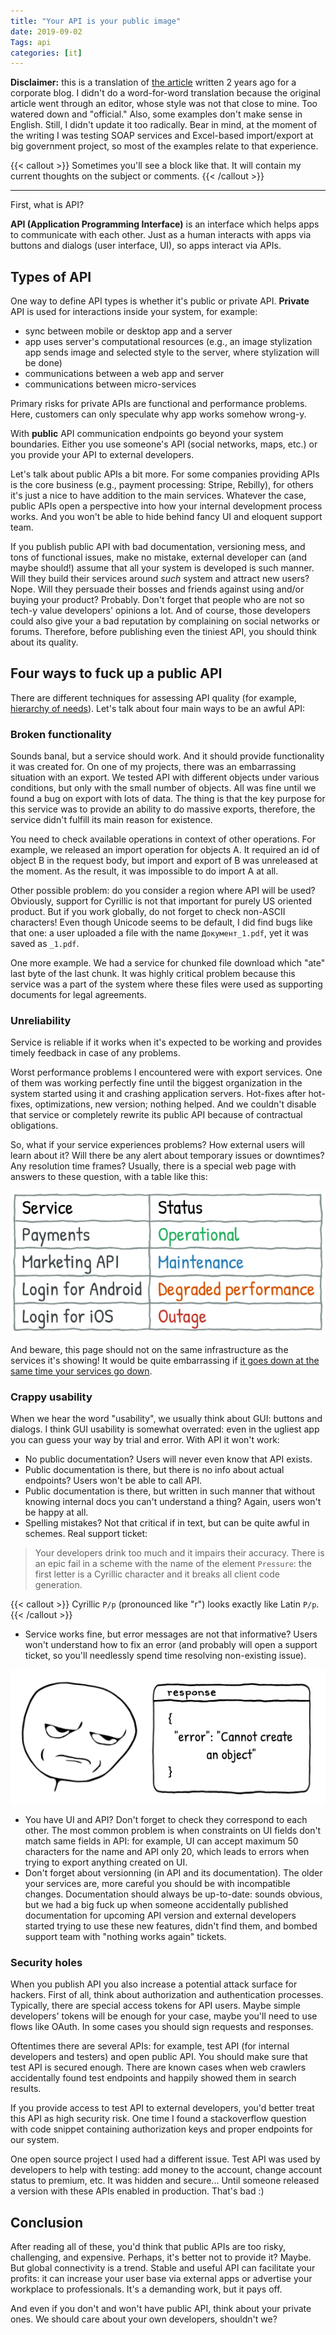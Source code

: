 ```yaml
---
title: "Your API is your public image"
date: 2019-09-02
Tags: api
categories: [it]
---
```


**Disclaimer:** this is a translation of [the article](https://quality-lab.ru/blog/your-api-is-your-public-face/) written 2 years ago for a corporate blog. I didn't do a word-for-word translation because the original article went through an editor, whose style was not that close to mine. Too watered down and "official." Also, some examples don't make sense in English. Still, I didn't update it too radically. Bear in mind, at the moment of the writing I was testing SOAP services and Excel-based import/export at big government project, so most of the examples relate to that experience.  

{{< callout >}}
Sometimes you'll see a block like that. It will contain my current thoughts on the subject or comments.
{{< /callout >}}

---

First, what is API?

**API (Application Programming Interface)** is an interface which helps apps to communicate with each other. Just as a human interacts with apps via buttons and dialogs (user interface, UI), so apps interact via APIs.

## Types of API

One way to define API types is whether it's public or private API. **Private** API is used for interactions inside your system, for example:

* sync between mobile or desktop app and a server
* app uses server's computational resources (e.g., an image stylization app sends image and selected style to the server, where stylization will be done)
* communications between a web app and server
* communications between micro-services

Primary risks for private APIs are functional and performance problems. Here, customers can only speculate why app works somehow wrong-y.

With **public** API communication endpoints go beyond your system boundaries. Either you use someone's API (social networks, maps, etc.) or you provide your API to external developers.

Let's talk about public APIs a bit more. For some companies providing APIs is the core business (e.g., payment processing: Stripe, Rebilly), for others it's just a nice to have addition to the main services. Whatever the case, public APIs open a perspective into how your internal development process works. And you won't be able to hide behind fancy UI and eloquent support team.

If you publish public API with bad documentation, versioning mess, and tons of functional issues, make no mistake, external developer can (and maybe should!) assume that all your system is developed is such manner. Will they build their services around *such* system and attract new users? Nope. Will they persuade their bosses and friends against using and/or buying your product? Probably. Don't forget that people who are not so tech-y value developers' opinions a lot. And of course, those developers could also give your a bad reputation by complaining on social networks or forums. Therefore, before publishing even the tiniest API, you should think about its quality.

## Four ways to fuck up a public API

There are different techniques for assessing API quality (for example, [hierarchy of needs](http://apiux.com/2013/05/29/api-hierarchy-needs/)). Let's talk about four main ways to be an awful API:

### Broken functionality

Sounds banal, but a service should work. And it should provide functionality it was created for. On one of my projects, there was an embarrassing situation with an export. We tested API with different objects under various conditions, but only with the small number of objects. All was fine until we found a bug on export with lots of data. The thing is that the key purpose for this service was to provide an ability to do massive exports, therefore, the service didn't fulfill its main reason for existence.

You need to check available operations in context of other operations. For example, we released an import operation for objects A. It required an id of object B in the request body, but import and export of B was unreleased at the moment. As the result, it was impossible to do import A at all.

Other possible problem: do you consider a region where API will be used? Obviously, support for Cyrillic is not that important for purely US oriented product. But if you work globally, do not forget to check non-ASCII characters! Even though Unicode seems to be default, I did find bugs like that one: a user uploaded a file with the name `Документ_1.pdf`, yet it was saved as `_1.pdf`.


One more example. We had a service for chunked file download which "ate" last byte of the last chunk. It was highly critical problem because this service was a part of the system where these files were used as supporting documents for legal agreements.

### Unreliability

Service is reliable if it works when it's expected to be working and provides timely feedback in case of any problems. 

Worst performance problems I encountered were with export services. One of them was working perfectly fine until the biggest organization in the system started using it and crashing application servers. Hot-fixes after hot-fixes, optimizations, new version; nothing helped. And we couldn't disable that service or completely rewrite its public API because of contractual obligations.

So, what if your service experiences problems? How external users will learn about it? Will there be any alert about temporary issues or downtimes? Any resolution time frames? Usually, there is a special web page with answers to these question, with a table like this:

![API status table](api_status.png)

And beware, this page should not on the same infrastructure as the services it's showing! It would be quite embarrassing if [it goes down at the same time your services go down](https://twitter.com/awscloud/status/836656664635846656).

### Crappy usability

When we hear the word "usability", we usually think about GUI: buttons and dialogs. I think GUI usability is somewhat overrated: even in the ugliest app you can guess your way by trial and error. With API it won't work:

* No public documentation? Users will never even know that API exists.
* Public documentation is there, but there is no info about actual endpoints? Users won't be able to call API.
* Public documentation is there, but written in such manner that without knowing internal docs you can't understand a thing? Again, users won't be happy at all.
* Spelling mistakes? Not that critical if in text, but can be quite awful in schemes. Real support ticket:

> Your developers drink too much and it impairs their accuracy. There is an epic fail in a scheme with the name of the element `Pressure`: the first letter is a Cyrillic character and it breaks all client code generation.

{{< callout >}}
Cyrillic `Р/р`  (pronounced like "r") looks exactly like Latin `P/p`. 
{{< /callout >}}

* Service works fine, but error messages are not that informative? Users won't understand how to fix an error (and probably will open a support ticket, so you'll needlessly spend time resolving non-existing issue).

![Unhelpful error message](bad_error_message.png)

* You have UI and API? Don't forget to check they correspond to each other. The most common problem is when constraints on UI fields don't match same fields in API: for example, UI can accept maximum 50 characters for the name and API only 20, which leads to errors when trying to export anything created on UI.
* Don't forget about versionning (in API and its documentation). The older your services are, more careful you should be with incompatible changes. Documentation should always be up-to-date: sounds obvious, but we had a big fuck up when someone accidentally published documentation for upcoming API version and external developers started trying to use these new features, didn't find them, and bombed support team with "nothing works again" tickets.


### Security holes

When you publish API you also increase a potential attack surface for hackers. First of all, think about authorization and authentication processes. Typically, there are special access tokens for API users. Maybe simple developers' tokens will be enough for your case, maybe you'll need to use flows like OAuth. In some cases you should sign requests and responses.

Oftentimes there are several APIs: for example, test API (for internal developers and testers) and open public API. You should make sure that test API is secured enough. There are known cases when web crawlers accidentally found test endpoints and happily showed them in search results.

If you provide access to test API to external developers, you'd better treat this API as high security risk. One time I found a stackoverflow question with code snippet containing authorization keys and proper endpoints for our system.

One open source project I used had a different issue. Test API was used by developers to help with testing: add money to the account, change account status to premium, etc. It was hidden and secure... Until someone released a version with these APIs enabled in production. That's bad :)

## Conclusion

After reading all of these, you'd think that public APIs are too risky, challenging, and expensive. Perhaps, it's better not to provide it? Maybe. But global connectivity is a trend. Stable and useful API can facilitate your profits: it can increase your user base via external apps or advertise your workplace to professionals. It's a demanding work, but it pays off.

And even if you don't and won't have public API, think about your private ones. We should care about your own developers, shouldn't we? 
